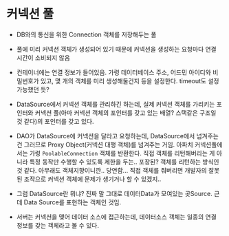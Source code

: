 # 커넥션 풀

- DB와의 통신을 위한 Connection 객체를 저장해두는 풀
- 풀에 미리 커넥션 객체가 생성되어 있기 때문에 커넥션을 생성하는 요청마다 연결 시간이 소비되지 않음
- 컨테이너에는 연결 정보가 들어있음. 가령 데이터베이스 주소, 어드민 아이디와 비밀번호가 있고, 몇 개의 객체를 미리 생성해둘건지 등을 설정한다. timeout도 설정 가능했던 듯? 

- DataSource에서 커넥션 객체를 관리하긴 하는데, 실제 커넥션 객체를 가리키는 포인터와 커넥션 풀(아마 커넥션 객체의 포인터를 갖고 있는 배열? 스택같은 구조일 것 같다)의 포인터를 갖고 있다.

- DAO가 DataSource에 커넥션을 달라고 요청하는데, DataSource에서 넘겨주는건 그러므로 Proxy Object(커넥션 대행 객체)를 넘겨주는 거임. 아파치 커넥션풀에서는 가령 `PoolableConnection` 객체를 반환한다. 직접 객체를 리턴해버리는 게 아니라 특정 동작만 수행할 수 있도록 제한을 두는.. 포장된? 객체를 리턴하는 방식인 것 같다. 아무래도 객체지향이니깐.. 당연함... 직접 객체를 줘버리면 개발자의 잘못된 조작으로 커넥션 객체에 문제가 생기거나 할 수 있겠지..
- 그럼 DataSource란 뭐냐? 진짜 말 그대로 데이터Data가 모여있는 곳Source. 근데 Data Source를 표현하는 객체인 것임.
- 서버는 커넥션을 맺어 데이터 소스에 접근하는데, 데이터소스 객체는 일종의 연결 정보를 갖는 객체라고 볼 수 있다.